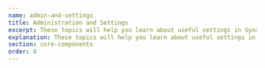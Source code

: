 ```yaml
---
name: admin-and-settings
title: Administration and Settings
excerpt: These topics will help you learn about useful settings in Synapse.
explanation: These topics will help you learn about useful settings in Synapse.
section: core-components
order: 8
---
```

